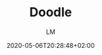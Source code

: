 ---
title: "Doodle"
images: # Create a folder in /static/images/tools that has the same name as this current markdown file and place the images there. We only need the file name here. If this is not clear, please refer to existing tools as references.
  - path: doodle.com_en_.png
  - path: doodle.com_create.png
  - path: doodle.com_create_desc.png
  - path: doodle.com_create_slots.png
categories:
  - Project Management
  - Communications
tags:
  - Coordinations
links:
  - name: doodle
    link: https://doodle.com
summary: "It shouldn’t take 30 emails to schedule a 30-minute meeting. Book meetings faster with the smart scheduling power of Doodle"
features:
  - Timezone support
  - Book by hours during the day
  - Can be Anonymous
platforms:
  - Web
fields:
  - General and Interdisciplinary
plans:
makers: # the makers of the tool
author: LM   # the person who submitted this tool to KausalFlow
date: 2020-05-06T20:28:48+02:00
draft: false
---